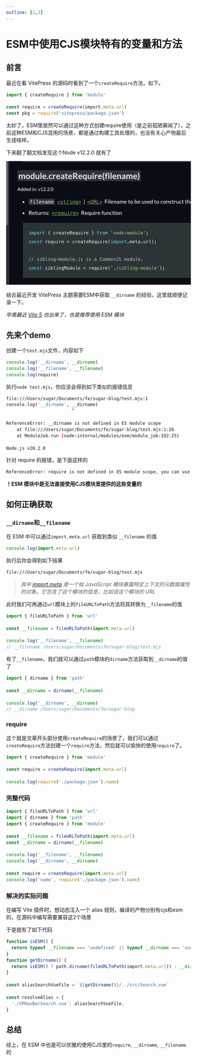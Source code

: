 ```yaml
---
outline: [2,3]
---
```

# ESM中使用CJS模块特有的变量和方法

## 前言
最近在看 VitePress 的源码时看到了一个`createRequire`方法，如下。

```ts
import { createRequire } from 'module'

const require = createRequire(import.meta.url)
const pkg = require('vitepress/package.json')
```

太妙了，ESM里居然可以通过这种方式创建require使用（是之前孤陋寡闻了），之前这种ESM和CJS混用的场景，都是通过构建工具处理的，也没有关心产物最后生成啥样。

下来翻了翻文档发现这个Node v12.2.0 就有了

![](esm-require\MTcwMDY2MTUwNDg1Mg==700661504852)

结合最近开发 VitePress 主题需要ESM中获取 `__dirname` 的经验，这里就顺便记录一下。

*毕竟最近 [Vite 5](https://vitejs.dev/blog/announcing-vite5) 也出来了，也是推荐使用 ESM 模块*

## 先来个demo
创建一个`test.mjs`文件，内容如下

```js
console.log('__dirname', __dirname)
console.log('__filename', __filename)
console.log(require)
```
执行`node test.mjs`，你应该会得到如下类似的报错信息

```sh
file:///Users/sugar/Documents/fe/sugar-blog/test.mjs:1
console.log('__dirname', __dirname)
                         ^

ReferenceError: __dirname is not defined in ES module scope
    at file:///Users/sugar/Documents/fe/sugar-blog/test.mjs:1:26
    at ModuleJob.run (node:internal/modules/esm/module_job:192:25)

Node.js v20.2.0
```

针对 require 的报错，是下面这样的

```sh
ReferenceError: require is not defined in ES module scope, you can use import instead
```

**！ESM 模块中是无法直接使用CJS模块里提供的这些变量的**
## 如何正确获取
### `__dirname`和`__filename`
在 ESM 中可以通过`import.meta.url` 获取到类似 `__filename` 的值

```js
console.log(import.meta.url)
```
执行后你会得到如下结果

```sh
file:///Users/sugar/Documents/fe/sugar-blog/test.mjs
```

>*其中 [import.meta](https://developer.mozilla.org/zh-CN/docs/Web/JavaScript/Reference/Operators/import.meta) 是一个给 JavaScript 模块暴露特定上下文的元数据属性的对象。它包含了这个模块的信息，比如说这个模块的 URL*

此时我们可再通过`url`模块上的`fileURLToPath`方法将其转换为`__filename`的值

```js
import { fileURLToPath } from 'url'

const __filename = fileURLToPath(import.meta.url)

console.log('__filename', __filename)
// __filename /Users/sugar/Documents/fe/sugar-blog/test.mjs
```

有了`__filename`，我们就可以通过`path`模块的`dirname`方法获取到`__dirname`的值了

```js
import { dirname } from 'path'

const __dirname = dirname(__filename)

console.log('__dirname', __dirname)
// __dirname /Users/sugar/Documents/fe/sugar-blog
```

### require

这个就是文章开头部分使用`createRequire`的场景了，我们可以通过`createRequire`方法创建一个`require`方法，然后就可以愉快的使用`require`了。

```js
import { createRequire } from 'module'

const require = createRequire(import.meta.url)

console.log(require('./package.json').name)
```

### 完整代码
```js
import { fileURLToPath } from 'url'
import { dirname } from 'path'
import { createRequire } from 'module'

const __filename = fileURLToPath(import.meta.url)
const __dirname = dirname(__filename)

console.log('__filename', __filename)
console.log('__dirname', __dirname)

const require = createRequire(import.meta.url)
console.log('name', require('./package.json').name)
```

### 解决的实际问题
在编写 Vite 插件时，想动态注入一个 alias 规则，编译的产物分别有cjs和esm的，在源码中编写需要兼容这2个场景

于是就有了如下代码
```ts
function isESM() {
  return typeof __filename === 'undefined' || typeof __dirname === 'undefined'
}
function getDirname() {
  return isESM() ? path.dirname(fileURLToPath(import.meta.url)) : __dirname
}

const aliasSearchVueFile = `${getDirname()}/../src/Search.vue`

const resolveAlias = {
  './VPNavBarSearch.vue': aliasSearchVueFile,
}
```


## 总结

综上，在 ESM 中也是可以优雅的使用CJS里的`require`, `__dirname`, `__filename` 的

